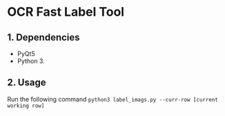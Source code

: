 # OCR Fast Label Tool

## 1. Dependencies
- PyQt5
- Python 3.

## 2. Usage
Run the following command
`python3 label_imags.py --curr-row [current working row]`
